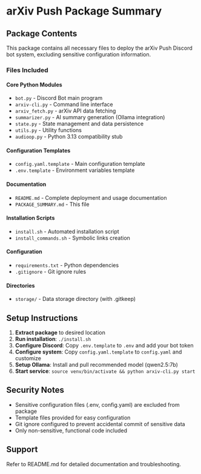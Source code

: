 # arXiv Push Package Summary

## Package Contents

This package contains all necessary files to deploy the arXiv Push Discord bot system, excluding sensitive configuration information.

### Files Included

#### Core Python Modules
- `bot.py` - Discord Bot main program
- `arxiv-cli.py` - Command line interface
- `arxiv_fetch.py` - arXiv API data fetching
- `summarizer.py` - AI summary generation (Ollama integration)
- `state.py` - State management and data persistence
- `utils.py` - Utility functions
- `audioop.py` - Python 3.13 compatibility stub

#### Configuration Templates
- `config.yaml.template` - Main configuration template
- `.env.template` - Environment variables template

#### Documentation
- `README.md` - Complete deployment and usage documentation
- `PACKAGE_SUMMARY.md` - This file

#### Installation Scripts
- `install.sh` - Automated installation script
- `install_commands.sh` - Symbolic links creation

#### Configuration
- `requirements.txt` - Python dependencies
- `.gitignore` - Git ignore rules

#### Directories
- `storage/` - Data storage directory (with .gitkeep)

## Setup Instructions

1. **Extract package** to desired location
2. **Run installation**: `./install.sh`
3. **Configure Discord**: Copy `.env.template` to `.env` and add your bot token
4. **Configure system**: Copy `config.yaml.template` to `config.yaml` and customize
5. **Setup Ollama**: Install and pull recommended model (qwen2.5:7b)
6. **Start service**: `source venv/bin/activate && python arxiv-cli.py start`

## Security Notes

- Sensitive configuration files (.env, config.yaml) are excluded from package
- Template files provided for easy configuration
- Git ignore configured to prevent accidental commit of sensitive data
- Only non-sensitive, functional code included

## Support

Refer to README.md for detailed documentation and troubleshooting.